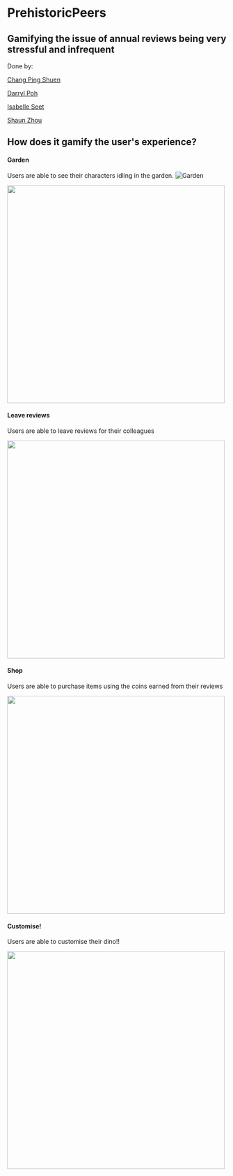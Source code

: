 # PrehistoricPeers

## Gamifying the issue of annual reviews being very stressful and infrequent

Done by: 

[Chang Ping Shuen](https://github.com/chingupingu)

[Darryl Poh](https://github.com/darrylpoh)

[Isabelle Seet](https://github.com/isabellestt)

[Shaun Zhou](https://github.com/shaunzzhou)


## How does it gamify the user's experience?

#### Garden
Users are able to see their characters idling in the garden.
![Garden](https://github.com/shaunzzhou/PrehistoricPeers/assets/107353043/7fca7e60-8659-45a8-9e52-9bd8726bfb4f)

<img src="https://github.com/shaunzzhou/PrehistoricPeers/tree/main/images/Garden/Garden.png" width="500">



#### Leave reviews
Users are able to leave reviews for their colleagues

<img src="https://github.com/shaunzzhou/PrehistoricPeers/tree/main/images/Review/Mail.png" width="500">

#### Shop
Users are able to purchase items using the coins earned from their reviews

<img src="https://github.com/shaunzzhou/PrehistoricPeers/tree/main/images/Shop/pumpkin.png" width="500">


#### Customise!
Users are able to customise their dino!!

<img src="https://github.com/shaunzzhou/PrehistoricPeers/tree/main/images/Inventory/inventoryflamingo.png" width="500">
